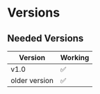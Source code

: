 # Versions
## Needed Versions

| Version              | Working          |
| -------              | ------------------ |
| v1.0       | :white_check_mark: |
| older version   | :white_check_mark: |
